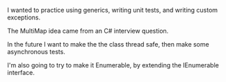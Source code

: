 I wanted to practice using generics, writing unit tests, and writing custom exceptions.

The MultiMap idea came from an C# interview question.

In the future I want to make the the class thread safe, then make some asynchronous tests.

I'm also going to try to make it Enumerable, by extending the IEnumerable interface.
